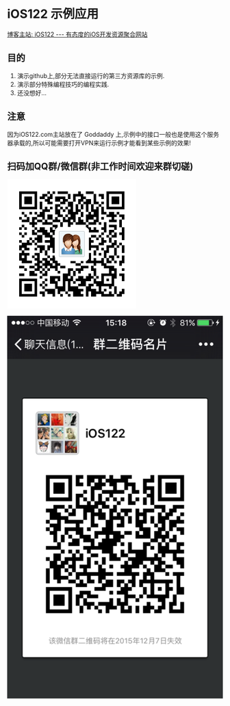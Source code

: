 # iOS122 示例应用

[博客主站: iOS122 --- 有态度的iOS开发资源聚合网站](http://www.ios122.com)

## 目的

1. 演示github上,部分无法直接运行的第三方资源库的示例.
2. 演示部分特殊编程技巧的编程实践.
3. 还没想好...

## 注意

因为iOS122.com主站放在了 Goddaddy 上,示例中的接口一般也是使用这个服务器承载的,所以可能需要打开VPN来运行示例才能看到某些示例的效果!

## 扫码加QQ群/微信群(非工作时间欢迎来群切磋)

![qq](1443002712802.png)

![wechat](wechat.jpg)

